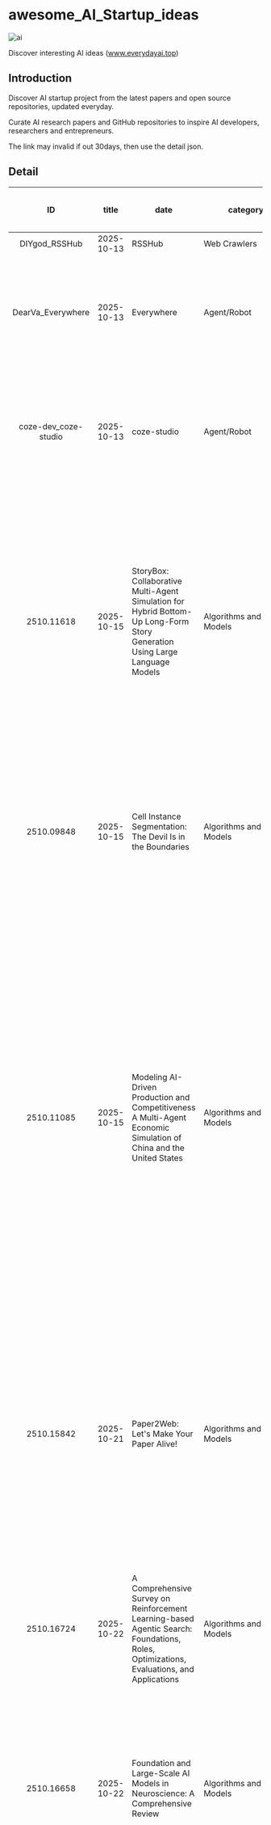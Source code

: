 # awesome_AI_Startup_ideas

![ai](./logo.png)

Discover interesting AI ideas (www.everydayai.top)

## Introduction

Discover AI startup project from the latest papers and open source repositories, updated everyday.

Curate AI research papers and GitHub repositories to inspire AI developers, researchers and entrepreneurs.

The link may invalid if out 30days, then use the detail json.


## Detail

| ID   | title | date | category  | Info                           |URL(Only latest 30days valid)| Detail json URL |
|:----:|-------|------|-----------|--------------------------------|-----------------------------|-----------------|
| DIYgod_RSSHub | 2025-10-13 | RSSHub | Web Crawlers | 🧡 Everything is RSSible | [site link](https://everydayai.top/gdetail.html?id=DIYgod_RSSHub) |[Detail JSON](data/DIYgod_RSSHub.json) |
| DearVa_Everywhere | 2025-10-13 | Everywhere | Agent/Robot | A context-aware AI assistant for your desktop. Ready to respond intelligently, seamlessly integrating multiple LLMs and MCP tools. | [site link](https://everydayai.top/gdetail.html?id=DearVa_Everywhere) |[Detail JSON](data/DearVa_Everywhere.json) |
| coze-dev_coze-studio | 2025-10-13 | coze-studio | Agent/Robot | An AI agent development platform with all-in-one visual tools, simplifying agent creation, debugging, and deployment like never before. Coze your way to AI Agent creation. | [site link](https://everydayai.top/gdetail.html?id=coze-dev_coze-studio) |[Detail JSON](data/coze-dev_coze-studio.json) |
| 2510.11618 | 2025-10-15 | StoryBox: Collaborative Multi-Agent Simulation for Hybrid Bottom-Up Long-Form Story Generation Using Large Language Models | Algorithms and Models | This paper proposes a hybrid bottom-up long-narrative story generation method based on multi-agent simulation, which can automatically generate stories exceeding 10,000 words while maintaining coherence and consistency. This method addresses some of the key challenges faced by current story generation models. | [site link](https://everydayai.top/adetail.html?id=2510.11618) |[Detail JSON](data/2510.11618.json) |
| 2510.09848 | 2025-10-15 | Cell Instance Segmentation: The Devil Is in the Boundaries | Algorithms and Models | This article proposes a new pixel clustering-based cell instance segmentation method called Ceb, which utilizes cell boundary features and labels to segment foreground pixels into cell instances. | [site link](https://everydayai.top/adetail.html?id=2510.09848) |[Detail JSON](data/2510.09848.json) |
| 2510.11085 | 2025-10-15 | Modeling AI-Driven Production and Competitiveness A Multi-Agent Economic Simulation of China and the United States | Algorithms and Models | This article compares the macroeconomic production evolution of China and the United States under different mechanisms (AI collaboration, network effects, and AI autonomous production) through simulations. It finds that when AI acts as an independent production entity, the social output growth rate far exceeds that of traditional human labor models. China has the potential for accelerated expansion in the number of intelligent agents and technology catch-up, which may lead to technological convergence and even partial surpassing. | [site link](https://everydayai.top/adetail.html?id=2510.11085) |[Detail JSON](data/2510.11085.json) |
| 2510.15842 | 2025-10-21 | Paper2Web: Let's Make Your Paper Alive! | Algorithms and Models | This article introduces Paper2Web, a benchmark dataset and multidimensional evaluation framework for assessing academic web page generation, as well as a self-contained pipeline named PWAgent for converting scientific papers into interactive and multimedia-rich academic homepages. | [site link](https://everydayai.top/adetail.html?id=2510.15842) |[Detail JSON](data/2510.15842.json) |
| 2510.16724 | 2025-10-22 | A Comprehensive Survey on Reinforcement Learning-based Agentic Search: Foundations, Roles, Optimizations, Evaluations, and Applications | Algorithms and Models | This paper summarizes the agent search methods based on reinforcement learning, explores their functional roles, optimization strategies, and application scope, and proposes future research directions. | [site link](https://everydayai.top/adetail.html?id=2510.16724) |[Detail JSON](data/2510.16724.json) |
| 2510.16658 | 2025-10-22 | Foundation and Large-Scale AI Models in Neuroscience: A Comprehensive Review | Algorithms and Models | This paper explores how large-scale AI models are transforming five major areas of neuroscience and highlights the potential of these technologies as well as considerations for their implementation. | [site link](https://everydayai.top/adetail.html?id=2510.16658) |[Detail JSON](data/2510.16658.json) |
| k2-fsa_sherpa-onnx | 2025-10-22 | sherpa-onnx | Multimedia Download/Conversion Tools | Speech-to-text, text-to-speech, speaker diarization, speech enhancement, source separation, and VAD using next-gen Kaldi with onnxruntime without Internet connection. Support embedded systems, Android, iOS, HarmonyOS, Raspberry Pi, RISC-V, x86_64 servers, websocket server/client, support 12 programming languages | [site link](https://everydayai.top/gdetail.html?id=k2-fsa_sherpa-onnx) |[Detail JSON](data/k2-fsa_sherpa-onnx.json) |
| 2510.18499 | 2025-10-23 | Alibaba International E-commerce Product Search Competition DILAB Team Technical Report | Algorithms and Models | This paper introduces the multilingual e-commerce search system developed by the DILAB team, which secured 5th place on the final leaderboard with a score of 0.8819, demonstrating stable and high performance across multiple evaluation metrics. It proposes a multi-stage pipeline approach to address the challenges of multilingual query-item understanding. | [site link](https://everydayai.top/adetail.html?id=2510.18499) |[Detail JSON](data/2510.18499.json) |
| lukasmasuch_best-of-ml-python | 2025-10-24 | best-of-ml-python | Others | 🏆 A ranked list of awesome machine learning Python libraries. Updated weekly. | [site link](https://everydayai.top/gdetail.html?id=lukasmasuch_best-of-ml-python) |[Detail JSON](data/lukasmasuch_best-of-ml-python.json) |
| 2510.20393 | 2025-10-25 | Mitigating Cross-modal Representation Bias for Multicultural Image-to-Recipe Retrieval | Algorithms and Models | This article proposes a novel causal approach that predicts cooking elements that may be overlooked in images and explicitly injects these elements into cross-modal representation learning to mitigate biases and improve recipe retrieval performance. | [site link](https://everydayai.top/adetail.html?id=2510.20393) |[Detail JSON](data/2510.20393.json) |


